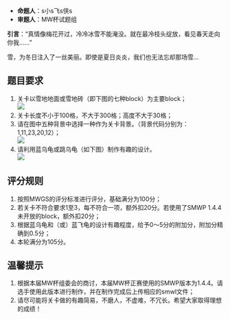 - **命题人**：s小s飞s侠s
- **审题人**：MW杯试题组

**引言**：“真情像梅花开过，冷冷冰雪不能淹没。就在最冷枝头绽放，看见春天走向你我......”

雪，为冬日注入了一丝美丽。即使是夏日炎炎，我们也无法忘却那场雪...

## 题目要求

1. 关卡以雪地地面或雪地砖（即下图的七种block）为主要block；
    <br><img src="/images/image31.png" />
2. 关卡长度不小于100格，不大于300格；高度不大于30格；
3. 请在图中五种背景中选择一种作为关卡背景。（背景代码分别为：1,11,23,20,12）；
    <br><img src="/images/image32.jpeg" />
4. 请利用蓝乌龟或跳乌龟（如下图）制作有趣的设计。
    <br><img src="/images/image33.png" />

## 评分规则

1. 按照MWGS的评分标准进行评分，基础满分为100分；
2. 若关卡不符合要求1至3，每不符合一项，额外扣20分。若使用了SMWP 1.4.4未开放的block，额外扣20分；
3. 根据蓝乌龟和（或）蓝飞龟的设计有趣程度，给予0～5分的附加分，附加分精确到0.5分；
4. 本轮满分为105分。

## 温馨提示

1. 根据本届MW杯组委会的商讨，本届MW杯正赛使用的SMWP版本为1.4.4。请选手使用此版本进行制作，并在制作完成后上传相应的smwl文件；
2. 请尽可能将关卡做的有趣简易，不磨人，不虚难，不冗长。希望大家取得理想的成绩！
